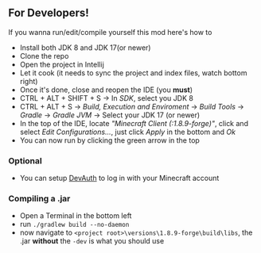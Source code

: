 ## For Developers!
If you wanna run/edit/compile yourself this mod here's how to
- Install both JDK 8 and JDK 17(or newer)
- Clone the repo
- Open the project in Intellij
- Let it cook (it needs to sync the project and index files, watch bottom right)
- Once it's done, close and reopen the IDE (you **must**)
- CTRL + ALT + SHIFT + S -> In *SDK*, select you JDK 8
- CTRL + ALT + S -> *Build, Execution and Enviroment* -> *Build Tools* -> *Gradle* -> *Gradle JVM* -> Select your JDK 17 (or newer)
- In the top of the IDE, locate *"Minecraft Client (:1.8.9-forge)"*, click and select *Edit Configurations...*, just click *Apply* in the bottom and *Ok*
- You can now run by clicking the green arrow in the top

### Optional
- You can setup [DevAuth](https://github.com/DJtheRedstoner/DevAuth) to log in with your Minecraft account

### Compiling a .jar
- Open a Terminal in the bottom left
- run `./gradlew build --no-daemon`
- now navigate to `<project root>\versions\1.8.9-forge\build\libs`, the .jar **without** the `-dev` is what you should use
